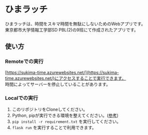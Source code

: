 # ひまラッチ
ひまラッチは、時間をスキマ時間を無駄にしないためのWebアプリです。<br>
東京都市大学情報工学部SD PBL(2)の9班にて作成されたアプリです。

## 使い方
### Remoteでの実行
[https://sukima-time.azurewebsites.net/](https://sukima-time.azurewebsites.net/)にアクセスすることで実行できます。<br>
時間によってサーバーを停止していることがあります。

### Localでの実行
1. このリポジトリをCloneしてください。
2. Python, pipが実行できる環境を整えてください。([参考](https://www.python.jp/install/install.html))
3. `pip install -r requirement.txt` を実行してください。
4. `flask run` を実行することで利用できます。
